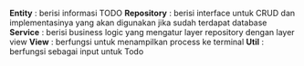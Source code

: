 **Entity** : berisi informasi TODO
**Repository** : berisi interface untuk CRUD dan implementasinya yang akan digunakan jika sudah terdapat database
**Service** : berisi business logic yang mengatur layer repository dengan layer view
**View** : berfungsi untuk menampilkan process ke terminal
**Util** : berfungsi sebagai input untuk Todo
